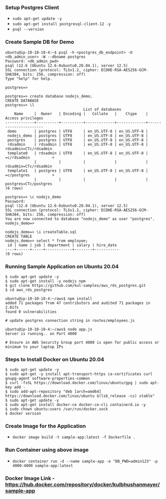### Setup Postgres Client
- `sudo apt-get update -y`
- `sudo apt-get install postgresql-client-12 -y`
- `psql --version`
### Create Sample DB for Demo
```
ubuntu@ip-10-10-10-4:~$ psql -h <postgres_db_endpoint> -U <db_admin_user> -W --dbname postgres
Password: <db_admin_pwd>
psql (12.6 (Ubuntu 12.6-0ubuntu0.20.04.1), server 12.5)
SSL connection (protocol: TLSv1.2, cipher: ECDHE-RSA-AES256-GCM-SHA384, bits: 256, compression: off)
Type "help" for help.

postgres=>

postgres=> create database nodejs_demo;
CREATE DATABASE
postgres=> \l
                                   List of databases
    Name     |  Owner   | Encoding |   Collate   |    Ctype    |   Access privileges
-------------+----------+----------+-------------+-------------+-----------------------
 demo        | postgres | UTF8     | en_US.UTF-8 | en_US.UTF-8 |
 nodejs_demo | postgres | UTF8     | en_US.UTF-8 | en_US.UTF-8 |
 postgres    | postgres | UTF8     | en_US.UTF-8 | en_US.UTF-8 |
 rdsadmin    | rdsadmin | UTF8     | en_US.UTF-8 | en_US.UTF-8 | rdsadmin=CTc/rdsadmin
 template0   | rdsadmin | UTF8     | en_US.UTF-8 | en_US.UTF-8 | =c/rdsadmin          +
             |          |          |             |             | rdsadmin=CTc/rdsadmin
 template1   | postgres | UTF8     | en_US.UTF-8 | en_US.UTF-8 | =c/postgres          +
             |          |          |             |             | postgres=CTc/postgres
(6 rows)

postgres=> \c nodejs_demo
Password:
psql (12.6 (Ubuntu 12.6-0ubuntu0.20.04.1), server 12.5)
SSL connection (protocol: TLSv1.2, cipher: ECDHE-RSA-AES256-GCM-SHA384, bits: 256, compression: off)
You are now connected to database "nodejs_demo" as user "postgres".
nodejs_demo=>

nodejs_demo=> \i createTable.sql
CREATE TABLE
nodejs_demo=> select * from employee;
 id | name | job | department | salary | hire_date
----+------+-----+------------+--------+-----------
(0 rows)

```
### Running Sample Application on Ubuntu 20.04
```
$ sudo apt-get update -y
$ sudo apt-get install -y nodejs npm
$ git clone https://github.com/kul-samples/aws_rds_postgres.git
$ cd aws_rds_postgres

ubuntu@ip-10-10-10-4:~/aws$ npm install
added 71 packages from 47 contributors and audited 71 packages in 2.017s
found 0 vulnerabilities

# update postgres connection string in routes/employees.js

ubuntu@ip-10-10-10-4:~/aws$ node app.js
Server is running.. on Port 4000

# Ensure in AWS Security Group port 4000 is open for public access or minimum to your laptop IPs
```
### Steps to Install Docker on Ubuntu 20.04
```
$ sudo apt-get update -y
$ sudo apt-get -y install apt-transport-https ca-certificates curl gnupg-agent software-properties-common
$ curl -fsSL https://download.docker.com/linux/ubuntu/gpg | sudo apt-key add -
$ sudo add-apt-repository "deb [arch=amd64] https://download.docker.com/linux/ubuntu $(lsb_release -cs) stable"
$ sudo apt-get update -y
$ sudo apt-get install docker-ce docker-ce-cli containerd.io -y
$ sudo chown ubuntu:users /var/run/docker.sock
$ docker version
```
### Create Image for the Application
- `docker image build -t sample-app:latest -f Dockerfile .`
### Run Container using above image
- `docker container run -d --name sample-app -e "DB_PWD=admin123" -p 4000:4000 sample-app:latest`
### Docker Image Link - https://hub.docker.com/repository/docker/kulbhushanmayer/sample-app
